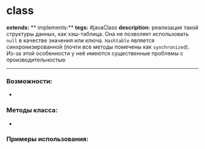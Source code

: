 # class 
**extends:** 
** implements:** 
**tegs:** #javaClass
**description:** реализация такой структуры данных, как хэш-таблица. Она не позволяет использовать `null` в качестве значения или ключа. `Hashtable` является синхронизированной (почти все методы помечены как `synchronized`). Из-за этой особенности у неё имеются существенные проблемы с производительностью

---
### Возможности:
- 
### Методы класса:
- 

### Примеры использования:
